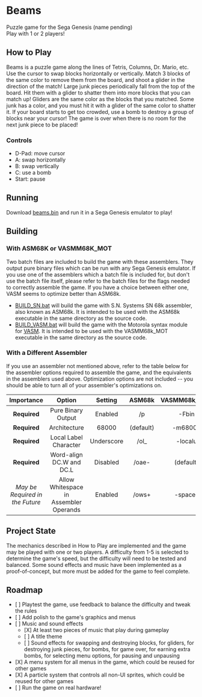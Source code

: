 # Beams

Puzzle game for the Sega Genesis (name pending)  
Play with 1 or 2 players!

## How to Play

Beams is a puzzle game along the lines of Tetris, Columns, Dr. Mario, etc.
Use the cursor to swap blocks horizontally or vertically. Match 3 blocks of the same color to remove them from the board, and shoot a glider in the direction of the match!
Large junk pieces periodically fall from the top of the board. Hit them with a glider to shatter them into more blocks that you can match up!
Gliders are the same color as the blocks that you matched. Some junk has a color, and you must hit it with a glider of the same color to shatter it.
If your board starts to get too crowded, use a bomb to destroy a group of blocks near your cursor!
The game is over when there is no room for the next junk piece to be placed!

### Controls

* D-Pad: move cursor
* A: swap horizontally
* B: swap vertically
* C: use a bomb
* Start: pause

## Running

Download [beams.bin](beams.bin) and run it in a Sega Genesis emulator to play!

## Building

### With ASM68K or VASMM68K_MOT
Two batch files are included to build the game with these assemblers. They output pure binary files which can be run with any Sega Genesis emulator.
If you use one of the assemblers which a batch file is included for, but don't use the batch file itself, please refer to the batch files for the flags needed to correctly assemble the game.
If you have a choice between either one, VASM seems to optimize better than ASM68k.

* [BUILD_SN.bat](BUILD_SN.BAT) will build the game with S.N. Systems SN 68k assembler, also known as ASM68k. It is intended to be used with the ASM68k executable in the same directory as the source code.
* [BUILD_VASM.bat](BUILD_VASM.BAT) will build the game with the Motorola syntax module for [VASM](http://sun.hasenbraten.de/vasm/). It is intended to be used with the VASMM68k_MOT executable in the same directory as the source code.

### With a Different Assembler
If you use an assembler not mentioned above, refer to the table below for the assembler options required to assemble the game, and the equivalents in the assemblers used above. Optimization options are not included -- you should be able to turn all of your assembler's optimizations on.

| Importance | Option | Setting | ASM68k | VASMM68k_MOT |
|:---:|:---:|:---:|:---:|:---:|
| **Required** | Pure Binary Output | Enabled | /p | -Fbin |
| **Required** | Architecture | 68000 | (default) | -m68000 |
| **Required** | Local Label Character | Underscore | /ol_ | -localu |
| **Required** | Word-align DC.W and DC.L | Disabled | /oae- | (default) |
| *May be Required in the Future* | Allow Whitespace in Assembler Operands | Enabled | /ows+ | -spaces |


## Project State

The mechanics described in How to Play are implemented and the game may be played with one or two players. A difficulty from 1-5 is selected to determine the game's speed, but the difficulty will need to be tested and balanced. Some sound effects and music have been implemented as a proof-of-concept, but more must be added for the game to feel complete.

## Roadmap

* \[ \] Playtest the game, use feedback to balance the difficulty and tweak the rules
* \[ \] Add polish to the game's graphics and menus
* \[ \] Music and sound effects
    * \[X\] At least two pieces of music that play during gameplay
    * \[ \] A title theme
    * \[ \] Sound effects for swapping and destroying blocks, for gliders, for destroying junk pieces, for bombs, for game over, for earning extra bombs, for selecting menu options, for pausing and unpausing
* \[X\] A menu system for all menus in the game, which could be reused for other games 
* \[X\] A particle system that controls all non-UI sprites, which could be reused for other games
* \[ \] Run the game on real hardware!
